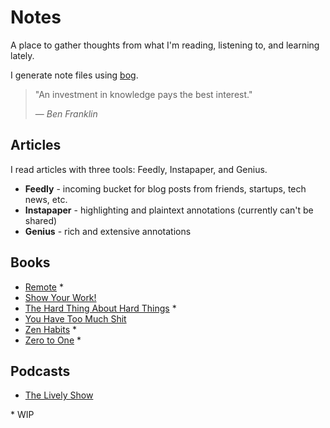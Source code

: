 # Notes

A place to gather thoughts from what I'm reading, listening to, and learning lately.

I generate note files using [bog](https://github.com/tedmiston/bog).

> "An investment in knowledge pays the best interest."
>
> &mdash; <cite>Ben Franklin</cite>

## Articles

I read articles with three tools: Feedly, Instapaper, and Genius.

- **Feedly** - incoming bucket for blog posts from friends, startups, tech news, etc.
- **Instapaper** - highlighting and plaintext annotations (currently can't be shared)
- **Genius** - rich and extensive annotations

## Books
- [Remote](https://github.com/tedmiston/notes/blob/master/books/Remote.md) *
- [Show Your Work!](https://github.com/tedmiston/notes/blob/master/books/Show%20Your%20Work!.md)
- [The Hard Thing About Hard Things](https://github.com/tedmiston/notes/blob/master/books/The%20Hard%20Thing%20About%20Hard%20Things.md) *
- [You Have Too Much Shit](https://github.com/tedmiston/notes/blob/master/books/You%20Have%20Too%20Much%20Shit.md)
- [Zen Habits](https://github.com/tedmiston/notes/blob/master/books/Zen%20Habits.md) *
- [Zero to One](https://github.com/tedmiston/notes/blob/master/books/Zero%20to%20One.md) *

## Podcasts
- [The Lively Show](https://github.com/tedmiston/notes/tree/master/podcasts/The%20Lively%20Show)

\* WIP
